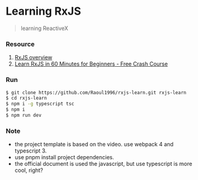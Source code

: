 # Learning RxJS

> learning ReactiveX

### Resource

1. [RxJS overview](https://rxjs-dev.firebaseapp.com/guide/overview)
2. [Learn RxJS in 60 Minutes for Beginners - Free Crash Course](https://www.youtube.com/watch?v=PhggNGsSQyg)

### Run

```bash
$ git clone https://github.com/Raoul1996/rxjs-learn.git rxjs-learn
$ cd rxjs-learn
$ npm i -g typescript tsc
$ npm i 
$ npm run dev
```

### Note

- the project template is based on the video. use webpack 4 and typescript 3.
- use pnpm install project dependencies. 
- the official document is used the javascript, but use typescript is more cool, right?

